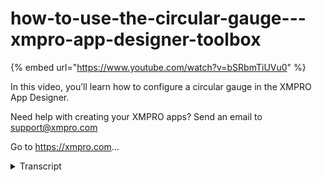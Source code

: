 # how-to-use-the-circular-gauge---xmpro-app-designer-toolbox
{% embed url="https://www.youtube.com/watch?v=bSRbmTiUVu0" %}



In this video, you’ll learn how to configure a circular gauge in the XMPRO App Designer.

Need help with creating your XMPRO apps? Send an email to support@xmpro.com

Go to https://xmpro.com...
<details>
<summary>Transcript</summary>In this video, you’ll learn how to configure a circular gauge in the XMPRO App Designer.

Need help with creating your XMPRO apps? Send an email to support@xmpro.com

Go to https://xmpro.com...
welcome to another training video from

ex and pro today we will be looking at

circular Gage and how to use it in app

designer so let's jump into it over here

you can see I have already created a

page in my app and to use the circular

gage all you need to do is basically

find it in the toolbox

it's called circular Gage under basic

and you just drag it into the box where

you want it to show so without making

any change we can see but what it looks

like and that's basically what it would

look like as default you can see it has

a range on the outside circle which is

going from 0 to 200 and then you is

pointing to a value currently sitting at

55 now let's say we want to change a few

things here

starting with let's say the title of the

gage so what I can do is that I can

click on my gage go to its properties

and in appearance I have a few options

starting with of course the title which

I can change and perhaps call it else go

next you will see I have options to

change the font both of the title and

the numbers on my range and that is done

over here similar you have options to

change the tick interval maybe I want it

to be just 1 that interval is basically

what you see over here from 0 to 10

there there the step 10 and from 10 to

20 there is another step of 10 so you

can define what size of these individual

steps should be on your range

and then if we go to behavior you will

see it has a range and and we can

specify where it should start and finish

so right now it is starting at zero and

finishing at hundred but we can change

that for example I can change it to be

from zero to ten and the last thing is

the value itself you can see it right

now has a static value of 55 and I can

change that for example to eight just to

demonstrate now if I save it and we just

refresh this bit in place you will see

that we now have a range of zero to ten

the step individual steps are of one and

my current value is at eight of course

the title has also changed now at the

second step let's say we want this gauge

to read a dynamic value from our data

source as you can see currently I

specified in a static value if you want

a dynamic value you have to put it

inside a control which allows a data

source for example a data repeater which

you'll find over here or a box or

similar other controls which have data

source options I have already created a

data repeater here and it has a data

source which is currently pointing to

furnace telemetry that I have configured

in the background now if I drag the

circular gauge into this box and I go to

its value option

and I say that I do not want the static

value but I want a dynamic one by

clicking there you'll see I have all the

columns that are being sent by my dad

and my dad source and I can pick the one

that I want for example health score now

if I save it and refresh it on this side

you will see that the second gauge has

appeared over here it has a range of 0

200 but this time it's reading its value

from the data source which was 80 one

last item to look at is how some values

work as you can see that we are

currently displaying one value on our

range but you can display more than one

values and to do that you click on your

gauge go to its value option and you'll

see there are sub value options I can

add more values for example 5 now when I

will save it you will see there is

another value appearing so that is my

sub value if you want to change the look

and feel of this sub value you can go

under appearance there there's a section

for set values where you can choose what

the sub value indicator should be should

it be a range bar should it be a needle

or a few other options you can also

choose the color it should have and

there's an advanced option of an

indicator offset which basically says

how far away should this be from the

actual range bar so that's how you use a

circular gauge thank you for joining me
</details>